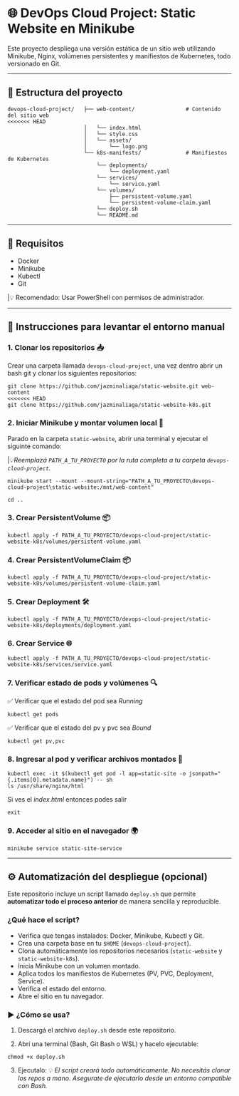 # 🌐 DevOps Cloud Project: Static Website en Minikube

Este proyecto despliega una versión estática de un sitio web utilizando Minikube, Nginx, volúmenes persistentes y manifiestos de Kubernetes, todo versionado en Git.

---------------------------------------------------------------------------------------------------

## 🧱 Estructura del proyecto
```
devops-cloud-project/   ├── web-content/ 				# Contenido del sitio web
<<<<<<< HEAD
						│ 	└── index.html 
						│ 	└── style.css 
						│ 	└── assets/ 
						│ 		└── logo.png
						└── k8s-manifests/ 				# Manifiestos de Kubernetes 
							└── deployments/
								└── deployment.yaml
							└── services/					  
								└── service.yaml 
							└── volumes/ 
								├── persistent-volume.yaml 
								└── persistent-volume-claim.yaml
							└── deploy.sh
							└── README.md
```
---------------------------------------------------------------------------------------------------

## 🧰 Requisitos

- Docker
- Minikube
- Kubectl
- Git

|💡 Recomendado: Usar PowerShell con permisos de administrador.

---------------------------------------------------------------------------------------------------

## 🚀 Instrucciones para levantar el entorno manual

### 1. Clonar los repositorios 📥
Crear una carpeta llamada `devops-cloud-project`, una vez dentro abrir un bash git y clonar los siguientes repositorios: 
```
git clone https://github.com/jazminaliaga/static-website.git web-content
<<<<<<< HEAD
git clone https://github.com/jazminaliaga/static-website-k8s.git
```
### 2. Iniciar Minikube y montar volumen local 🚜
Parado en la carpeta `static-website`, abrir una terminal y ejecutar el siguinte comando:
	
|💡*Reemplazá `PATH_A_TU_PROYECTO` por la ruta completa a tu carpeta `devops-cloud-project`.*

```
minikube start --mount --mount-string="PATH_A_TU_PROYECTO\devops-cloud-project\static-website:/mnt/web-content"

cd ..
```
### 3. Crear PersistentVolume 📦
```
kubectl apply -f PATH_A_TU_PROYECTO/devops-cloud-project/static-website-k8s/volumes/persistent-volume.yaml
```
### 4. Crear PersistentVolumeClaim 📦
```
kubectl apply -f PATH_A_TU_PROYECTO/devops-cloud-project/static-website-k8s/volumes/persistent-volume-claim.yaml
```
### 5. Crear Deployment 🛠️
```
kubectl apply -f PATH_A_TU_PROYECTO/devops-cloud-project/static-website-k8s/deployments/deployment.yaml
```
### 6. Crear Service 🌐
```
kubectl apply -f PATH_A_TU_PROYECTO/devops-cloud-project/static-website-k8s/services/service.yaml
```
### 7. Verificar estado de pods y volúmenes 🔍
✅ Verificar que el estado del pod sea *Running* 
```
kubectl get pods
```
✅ Verificar que el estado del pv y pvc sea *Bound*
```
kubectl get pv,pvc
```
### 8. Ingresar al pod y verificar archivos montados 🧪
```
kubectl exec -it $(kubectl get pod -l app=static-site -o jsonpath="{.items[0].metadata.name}") -- sh
ls /usr/share/nginx/html
```
Si ves el *index.html* entonces podes salir
```
exit
```
### 9. Acceder al sitio en el navegador 🌍
```
minikube service static-site-service
```
---------------------------------------------------------------------------------------------------
## ⚙️ Automatización del despliegue (opcional)

Este repositorio incluye un script llamado `deploy.sh` que permite **automatizar todo el proceso anterior** de manera sencilla y reproducible.

### ¿Qué hace el script?

- Verifica que tengas instalados: Docker, Minikube, Kubectl y Git.
- Crea una carpeta base en tu `$HOME` (`devops-cloud-project`).
- Clona automáticamente los repositorios necesarios (`static-website` y `static-website-k8s`).
- Inicia Minikube con un volumen montado.
- Aplica todos los manifiestos de Kubernetes (PV, PVC, Deployment, Service).
- Verifica el estado del entorno.
- Abre el sitio en tu navegador.

### ▶️ ¿Cómo se usa?

1. Descargá el archivo `deploy.sh` desde este repositorio.

2. Abrí una terminal (Bash, Git Bash o WSL) y hacelo ejecutable:
```
chmod +x deploy.sh
```
3. Ejecutalo:
💡 *El script creará todo automáticamente. No necesitás clonar los repos a mano. Asegurate de ejecutarlo desde un entorno compatible con Bash.*


